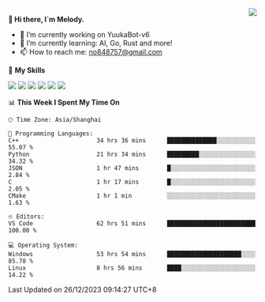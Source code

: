 <a href="#">
  <img align="right" src="https://github-readme-stats.vercel.app/api?username=melodyyuuka&count_private=true&show_icons=true" />
</a>

**👋 Hi there, I`m Melody.**

- 🔭 I’m currently working on YuukaBot-v6
- 🌱 I’m currently learning: AI, Go, Rust and more!
- 📫 How to reach me: no848757@gmail.com

🌟 **My Skills** 

![](https://img.shields.io/badge/-Python-3e74a2?style=flat-square&logo=Python&logoColor=fff)
![](https://img.shields.io/badge/-Java-007396?style=flat-square&logo=OpenJDK&logoColor=fff)
![](https://img.shields.io/badge/-Node.js-339933?style=flat-square&logo=Node.js&logoColor=fff)
![](https://img.shields.io/badge/-Git-f05032?style=flat-square&logo=git&logoColor=fff)
![](https://img.shields.io/badge/-PostgreSQL-4169e1?style=flat-square&logo=PostgreSQL&logoColor=fff)
![](https://img.shields.io/badge/-VSCode-007acc?style=flat-square&logo=Visual-Studio-Code&logoColor=fff)


<!--START_SECTION:waka-->
📊 **This Week I Spent My Time On** 

```text
🕑︎ Time Zone: Asia/Shanghai

💬 Programming Languages: 
C++                      34 hrs 36 mins      ██████████████░░░░░░░░░░░   55.07 % 
Python                   21 hrs 34 mins      █████████░░░░░░░░░░░░░░░░   34.32 % 
JSON                     1 hr 47 mins        █░░░░░░░░░░░░░░░░░░░░░░░░    2.84 % 
C                        1 hr 17 mins        █░░░░░░░░░░░░░░░░░░░░░░░░    2.05 % 
CMake                    1 hr 1 min          ░░░░░░░░░░░░░░░░░░░░░░░░░    1.63 % 

🔥 Editors: 
VS Code                  62 hrs 51 mins      █████████████████████████   100.00 % 

💻 Operating System: 
Windows                  53 hrs 54 mins      █████████████████████░░░░   85.78 % 
Linux                    8 hrs 56 mins       ████░░░░░░░░░░░░░░░░░░░░░   14.22 % 
```


 Last Updated on 26/12/2023 09:14:27 UTC+8
<!--END_SECTION:waka-->
